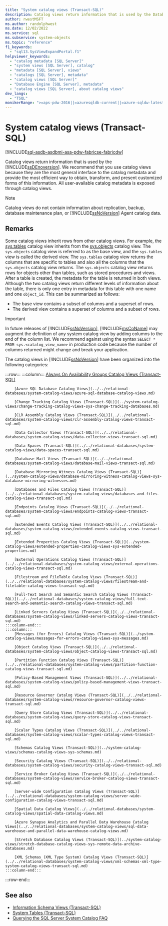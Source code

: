 ```yaml
---
title: "System catalog views (Transact-SQL)"
description: Catalog views return information that is used by the Database Engine.
author: rwestMSFT
ms.author: randolphwest
ms.date: 12/02/2022
ms.service: sql
ms.subservice: system-objects
ms.topic: "reference"
f1_keywords:
  - "sql13.SysViewExpandPortal.f1"
helpviewer_keywords:
  - "catalog metadata [SQL Server]"
  - "system views [SQL Server], catalog"
  - "metadata [SQL Server], views"
  - "catalogs [SQL Server], metadata"
  - "catalog views [SQL Server]"
  - "Database Engine [SQL Server], metadata"
  - "catalog views [SQL Server], about catalog views"
dev_langs:
  - "TSQL"
monikerRange: ">=aps-pdw-2016||=azuresqldb-current||=azure-sqldw-latest||>=sql-server-2016||>=sql-server-linux-2017||=azuresqldb-mi-current||=fabric"
---
```

# System catalog views (Transact-SQL)

[!INCLUDE[sql-asdb-asdbmi-asa-pdw-fabricse-fabricdw](../../includes/applies-to-version/sql-asdb-asdbmi-asa-pdw-fabricse-fabricdw.md)]

Catalog views return information that is used by the [!INCLUDE[ssDEnoversion](../../includes/ssdenoversion-md.md)]. We recommend that you use catalog views because they are the most general interface to the catalog metadata and provide the most efficient way to obtain, transform, and present customized forms of this information. All user-available catalog metadata is exposed through catalog views.

> [!NOTE]  
> Catalog views do not contain information about replication, backup, database maintenance plan, or [!INCLUDE[ssNoVersion](../../includes/ssnoversion-md.md)] Agent catalog data.

## Remarks

Some catalog views inherit rows from other catalog views. For example, the [sys.tables](../../relational-databases/system-catalog-views/sys-tables-transact-sql.md) catalog view inherits from the [sys.objects](../../relational-databases/system-catalog-views/sys-objects-transact-sql.md) catalog view. The `sys.objects` catalog view is referred to as the base view, and the `sys.tables` view is called the derived view. The `sys.tables` catalog view returns the columns that are specific to tables and also all the columns that the `sys.objects` catalog view returns. The `sys.objects` catalog view returns rows for objects other than tables, such as stored procedures and views. After a table is created, the metadata for the table is returned in both views. Although the two catalog views return different levels of information about the table, there is only one entry in metadata for this table with one name and one `object_id`. This can be summarized as follows:

- The base view contains a subset of columns and a superset of rows.
- The derived view contains a superset of columns and a subset of rows.

> [!IMPORTANT]  
> In future releases of [!INCLUDE[ssNoVersion](../../includes/ssnoversion-md.md)], [!INCLUDE[msCoName](../../includes/msconame-md.md)] may augment the definition of any system catalog view by adding columns to the end of the column list. We recommend against using the syntax `SELECT * FROM sys.<catalog_view_name>` in production code because the number of columns returned might change and break your application.

The catalog views in [!INCLUDE[ssNoVersion](../../includes/ssnoversion-md.md)] have been organized into the following categories:

:::row:::
    :::column:::
        [Always On Availability Groups Catalog Views (Transact-SQL)](../../relational-databases/system-catalog-views/always-on-availability-groups-catalog-views-transact-sql.md)

        [Azure SQL Database Catalog Views](../../relational-databases/system-catalog-views/azure-sql-database-catalog-views.md)

        [Change Tracking Catalog Views (Transact-SQL)](../system-catalog-views/change-tracking-catalog-views-sys-change-tracking-databases.md)

        [CLR Assembly Catalog Views (Transact-SQL)](../../relational-databases/system-catalog-views/clr-assembly-catalog-views-transact-sql.md)

        [Data Collector Views (Transact-SQL)](../../relational-databases/system-catalog-views/data-collector-views-transact-sql.md)

        [Data Spaces (Transact-SQL)](../../relational-databases/system-catalog-views/data-spaces-transact-sql.md)

        [Database Mail Views (Transact-SQL)](../../relational-databases/system-catalog-views/database-mail-views-transact-sql.md)

        [Database Mirroring Witness Catalog Views (Transact-SQL)](../system-catalog-views/database-mirroring-witness-catalog-views-sys-database-mirroring-witnesses.md)

        [Databases and Files Catalog Views (Transact-SQL)](../../relational-databases/system-catalog-views/databases-and-files-catalog-views-transact-sql.md)

        [Endpoints Catalog Views (Transact-SQL)](../../relational-databases/system-catalog-views/endpoints-catalog-views-transact-sql.md)

        [Extended Events Catalog Views (Transact-SQL)](../../relational-databases/system-catalog-views/extended-events-catalog-views-transact-sql.md)

        [Extended Properties Catalog Views (Transact-SQL)](../system-catalog-views/extended-properties-catalog-views-sys-extended-properties.md)

        [External Operations Catalog Views (Transact-SQL)](../../relational-databases/system-catalog-views/external-operations-catalog-views-transact-sql.md)

        [Filestream and FileTable Catalog Views (Transact-SQL)](../../relational-databases/system-catalog-views/filestream-and-filetable-catalog-views-transact-sql.md)

        [Full-Text Search and Semantic Search Catalog Views (Transact-SQL)](../../relational-databases/system-catalog-views/full-text-search-and-semantic-search-catalog-views-transact-sql.md)

        [Linked Servers Catalog Views (Transact-SQL)](../../relational-databases/system-catalog-views/linked-servers-catalog-views-transact-sql.md)
    :::column-end:::
    :::column:::
        [Messages (for Errors) Catalog Views (Transact-SQL)](../system-catalog-views/messages-for-errors-catalog-views-sys-messages.md)

        [Object Catalog Views (Transact-SQL)](../../relational-databases/system-catalog-views/object-catalog-views-transact-sql.md)

        [Partition Function Catalog Views (Transact-SQL)](../../relational-databases/system-catalog-views/partition-function-catalog-views-transact-sql.md)

        [Policy-Based Management Views (Transact-SQL)](../../relational-databases/system-catalog-views/policy-based-management-views-transact-sql.md)

        [Resource Governor Catalog Views (Transact-SQL)](../../relational-databases/system-catalog-views/resource-governor-catalog-views-transact-sql.md)

        [Query Store Catalog Views (Transact-SQL)](../../relational-databases/system-catalog-views/query-store-catalog-views-transact-sql.md)

        [Scalar Types Catalog Views (Transact-SQL)](../../relational-databases/system-catalog-views/scalar-types-catalog-views-transact-sql.md)

        [Schemas Catalog Views (Transact-SQL)](../system-catalog-views/schemas-catalog-views-sys-schemas.md)

        [Security Catalog Views (Transact-SQL)](../../relational-databases/system-catalog-views/security-catalog-views-transact-sql.md)

        [Service Broker Catalog Views (Transact-SQL)](../../relational-databases/system-catalog-views/service-broker-catalog-views-transact-sql.md)

        [Server-wide Configuration Catalog Views (Transact-SQL)](../../relational-databases/system-catalog-views/server-wide-configuration-catalog-views-transact-sql.md)

        [Spatial Data Catalog Views](../../relational-databases/system-catalog-views/spatial-data-catalog-views.md)

        [Azure Synapse Analytics and Parallel Data Warehouse Catalog Views](../../relational-databases/system-catalog-views/sql-data-warehouse-and-parallel-data-warehouse-catalog-views.md)

        [Stretch Database Catalog Views (Transact-SQL)](../system-catalog-views/stretch-database-catalog-views-sys-remote-data-archive-databases.md)

        [XML Schemas (XML Type System) Catalog Views (Transact-SQL)](../../relational-databases/system-catalog-views/xml-schemas-xml-type-system-catalog-views-transact-sql.md)
    :::column-end:::
:::row-end:::

## See also

- [Information Schema Views (Transact-SQL)](../../relational-databases/system-information-schema-views/system-information-schema-views-transact-sql.md)
- [System Tables (Transact-SQL)](../../relational-databases/system-tables/system-tables-transact-sql.md)
- [Querying the SQL Server System Catalog FAQ](../../relational-databases/system-catalog-views/querying-the-sql-server-system-catalog-faq.yml)
